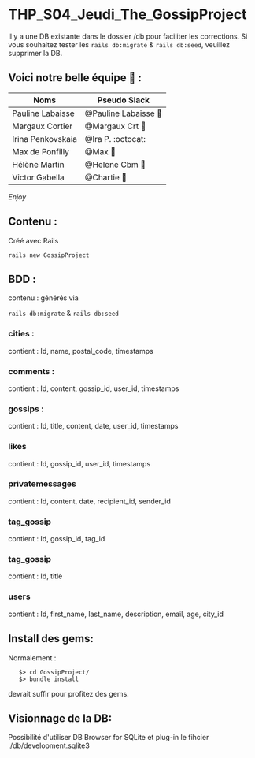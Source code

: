 # THP_S04_Jeudi_The_GossipProject


Il y a une DB existante dans le dossier /db pour faciliter les corrections.
Si vous souhaitez tester les `rails db:migrate` & `rails db:seed`, veuillez supprimer la DB.

## Voici notre belle équipe :frog: :

Noms | Pseudo Slack
------------ | -------------
Pauline Labaisse | @Pauline Labaisse :baby_chick:
Margaux Cortier | @Margaux Crt :penguin:
Irina Penkovskaia | @Ira P. :octocat:
Max de Ponfilly | @Max :tiger:
Hélène Martin | @Helene Cbm :panda_face:
Victor Gabella | @Chartie :bear:

*Enjoy*

## Contenu :
Créé avec Rails
```
rails new GossipProject
```

## BDD :

contenu : générés via

`rails db:migrate` & 
`rails db:seed`

### cities :
contient : Id, name, postal_code, timestamps

### comments :
contient : Id, content, gossip_id, user_id, timestamps

### gossips :
contient : Id, title, content, date, user_id, timestamps

### likes
contient : Id, gossip_id, user_id, timestamps

### privatemessages
contient : Id, content, date, recipient_id, sender_id

### tag_gossip
contient : Id, gossip_id, tag_id

### tag_gossip
contient : Id, title

### users
contient : Id, first_name, last_name, description, email, age, city_id

## Install des gems:

Normalement :
```
   $> cd GossipProject/
   $> bundle install
```

devrait suffir pour profitez des gems.



## Visionnage de la DB:

Possibilité d'utiliser DB Browser for SQLite et plug-in le fihcier ./db/development.sqlite3